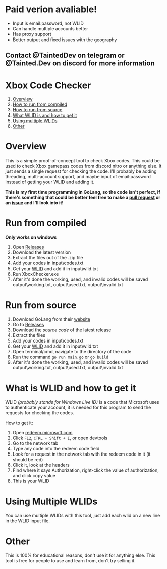 # Paid verion avaliable!
- Input is email:password, not WLID
- Can handle multiple accounts better
- Has proxy support
- Better output and fixed issues with the geography
## Contact @TaintedDev on telegram or @Tainted.Dev on discord for more information

# Xbox Code Checker
1. [Overview](https://github.com/Tainted06/Xbox-Code-Checker#xbox-code-checker)
2. [How to run from compiled](https://github.com/Tainted06/Xbox-Code-Checker#run-from-compiled)
3. [How to run from source](https://github.com/Tainted06/Xbox-Code-Checker#run-from-source)
4. [What WLID is and how to get it](https://github.com/Tainted06/Xbox-Code-Checker#what-is-wlid-and-how-to-get-it) 
5. [Using multiple WLIDs](https://github.com/Tainted06/Xbox-Code-Checker#using-multiple-wlids) 
6. [Other](https://github.com/Tainted06/Xbox-Code-Checker#other)

# Overview 
This is a simple proof-of-concept tool to check Xbox codes. This could be used to check Xbox gamepass codes from discord nitro or anything else. It just sends a single request for checking the code. I'll probably be adding threading, multi-account support, and maybe input of email:password instead of getting your WLID and adding it.

**This is my first time programming in GoLang, so the code isn't perfect, if there's something that could be better feel free to make a [pull request](https://github.com/Tainted06/Xbox-Code-Checker/pulls) or an [issue](https://github.com/Tainted06/Xbox-Code-Checker/issues) and I'll look into it!**

# Run from compiled
**Only works on windows**
1. Open [Releases](https://github.com/Tainted06/Xbox-Code-Checker/releases)
2. Download the latest version
3. Extract the files out of the .zip file
4. Add your codes in input\codes.txt
5. Get your [WLID](https://github.com/Tainted06/Xbox-Code-Checker#what-is-wlid-and-how-to-get-it) and add it in input\wlid.txt
6. Run XboxChecker.exe
7. After it's done the working, used, and invalid codes will be saved output\working.txt, output\used.txt, output\invalid.txt

# Run from source
1. Download GoLang from their [website](https://go.dev/dl/)
2. Go to [Releases](https://github.com/Tainted06/Xbox-Code-Checker/releases)
3. Download the *source code* of the latest release
4. Extract the files
5. Add your codes in input\codes.txt
6. Get your [WLID](https://github.com/Tainted06/Xbox-Code-Checker#what-is-wlid-and-how-to-get-it) and add it in input\wlid.txt
7. Open terminal/cmd, navigate to the directory of the code
8. Run the command `go run main.go` or `go build`
9. After it's done the working, used, and invalid codes will be saved output\working.txt, output\used.txt, output\invalid.txt

# What is WLID and how to get it
WLID *(probably stands for Windows Live ID)* is a code that Microsoft uses to authenticate your account, it is needed for this program to send the requests for checking the codes.

How to get it:

1. Open [redeem.microsoft.com](http://redeem.microsoft.com/)
2. Click `F12`, `CTRL + Shift + I`, or open devtools
3. Go to the network tab
4. Type any code into the redeem code field 
5. Look for a request in the network tab with the redeem code in it (it should be red)
6. Click it, look at the headers
7. Find where it says Authorization, right-click the value of authorization, and click copy value
8. This is your WLID

# Using Multiple WLIDs
You can use multiple WLIDs with this tool, just add each wlid on a new line in the WLID input file.

# Other
This is 100% for educational reasons, don't use it for anything else. This tool is free for people to use and learn from, don't try selling it.
